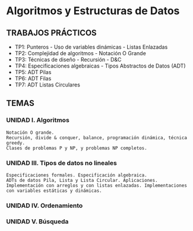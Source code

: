 # Algoritmos y Estructuras de Datos
## TRABAJOS PRÁCTICOS

+ TP1: Punteros - Uso de variables dinámicas - Listas Enlazadas
+ TP2: Complejidad de algoritmos - Notación O Grande
+ TP3: Técnicas de diseño - Recursión - D&C
+ TP4: Especificaciones algebraicas - Tipos Abstractos de Datos (ADT)
+ TP5: ADT Pilas
+ TP6: ADT Filas
+ TP7: ADT Listas Circulares


## TEMAS

### UNIDAD I. Algoritmos
    Notación O grande. 
    Recursión, divide & conquer, balance, programación dinámica, técnica greedy. 
    Clases de problemas P y NP, y problemas NP completos.
### UNIDAD III. Tipos de datos no lineales
    Especificaciones formales. Especificación algebraica.
    ADTs de datos Pila, Lista y Lista Circular. Aplicaciones.
    Implementación con arreglos y con listas enlazadas. Implementaciones con variables estáticas y dinámicas.
### UNIDAD IV. Ordenamiento
### UNIDAD V. Búsqueda
